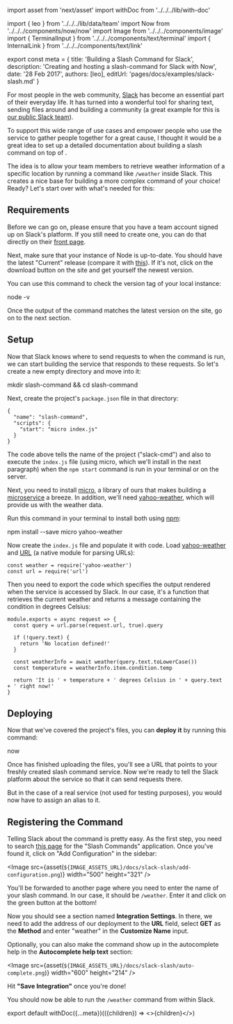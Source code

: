 import asset from 'next/asset'
import withDoc from '../../../lib/with-doc'

import { leo } from '../../../lib/data/team'
import Now from '../../../components/now/now'
import Image from '../../../components/image'
import { TerminalInput } from '../../../components/text/terminal'
import { InternalLink } from '../../../components/text/link'

export const meta = {
  title: 'Building a Slash Command for Slack',
  description: 'Creating and hosting a slash-command for Slack with Now',
  date: '28 Feb 2017',
  authors: [leo],
  editUrl: 'pages/docs/examples/slack-slash.md'
}

For most people in the web community, [Slack](https://slack.com/) has become an essential part of their everyday life. It has turned into a wonderful tool for sharing text, sending files around and building a community (a great example for this is [our public Slack team](https://zeit.chat/)).

To support this wide range of use cases and empower people who use the service to gather people together for a great cause, I thought it would be a great idea to set up a detailed documentation about building a slash command on top of <Now color="#000" />.

The idea is to allow your team members to retrieve weather information of a specific location by running a command like `/weather` inside Slack. This creates a nice base for building a more complex command of your choice!
Ready? Let's start over with what's needed for this:

## Requirements

Before we can go on, please ensure that you have a team account signed up on Slack's platform. If you still need to create one, you can do that directly on their [front page](https://slack.com/).

Next, make sure that your instance of Node is up-to-date. You should have the latest "Current" release (compare it with [this](https://nodejs.org/)). If it's not, click on the download button on the site and get yourself the newest version.

You can use this command to check the version tag of your local instance:

<TerminalInput>node -v</TerminalInput>

Once the output of the command matches the latest version on the site, go on to the next section.

## Setup

Now that Slack knows where to send requests to when the command is run, we can start building the service that responds to these requests. So let's create a new empty directory and move into it:

<TerminalInput>
  mkdir slash-command && cd slash-command
</TerminalInput>

Next, create the project's `package.json` file in that directory:

```
{
  "name": "slash-command",
  "scripts": {
    "start": "micro index.js"
  }
}
```

The code above tells <Now color="#000" /> the name of the project ("slack-cmd") and also to execute the `index.js` file (using micro, which we'll install in the next paragraph) when the `npm start` command is run in your terminal or on the server.

Next, you need to install [micro](https://github.com/zeit/micro), a library of ours that makes building a [microservice](https://zeit.co/docs/examples/json-api) a breeze. In addition, we'll need [yahoo-weather](https://www.npmjs.com/package/yahoo-weather), which will provide us with the weather data.

Run this command in your terminal to install both using [npm](https://www.npmjs.com/):

<TerminalInput>
  npm install --save micro yahoo-weather
</TerminalInput>

Now create the `index.js` file and populate it with code. Load [yahoo-weather](https://www.npmjs.com/package/yahoo-weather) and [URL](https://nodejs.org/api/url.html) (a native module for parsing URLs):

```
const weather = require('yahoo-weather')
const url = require('url')
```

Then you need to export the code which specifies the output rendered when the service is accessed by Slack. In our case, it's a function that retrieves the current weather and returns a message containing the condition in degrees Celsius:

```
module.exports = async request => {
  const query = url.parse(request.url, true).query

  if (!query.text) {
    return 'No location defined!'
  }

  const weatherInfo = await weather(query.text.toLowerCase())
  const temperature = weatherInfo.item.condition.temp

  return 'It is ' + temperature + ' degrees Celsius in ' + query.text + ' right now!'
}
```

## Deploying

Now that we've covered the project's files, you can **deploy it** by running this command:

<TerminalInput>now</TerminalInput>

Once <Now color="#000" /> has finished uploading the files, you'll see a URL that points to your freshly created slash command service. Now we're ready to tell the Slack platform about the service so that it can send requests there.

But in the case of a real service (not used for testing purposes), you would now have to <InternalLink href="/docs/features/aliases">assign an alias</InternalLink> to it.

## Registering the Command

Telling Slack about the command is pretty easy. As the first step, you need to search [this page](https://slack.com/apps) for the "Slash Commands" application. Once you've found it, click on "Add Configuration" in the sidebar:

<Image
  src={asset(`${IMAGE_ASSETS_URL}/docs/slack-slash/add-configuration.png`)}
  width="500"
  height="321"
/>

You'll be forwarded to another page where you need to enter the name of your slash command. In our case, it should be `/weather`. Enter it and click on the green button at the bottom!

Now you should see a section named **Integration Settings**. In there, we need to add the address of our deployment to the **URL** field, select **GET** as the **Method** and enter "weather" in the **Customize Name** input.

Optionally, you can also make the command show up in the autocomplete help in the **Autocomplete help text** section:

<Image
  src={asset(`${IMAGE_ASSETS_URL}/docs/slack-slash/auto-complete.png`)}
  width="600"
  height="214"
/>

Hit **"Save Integration"** once you're done!

You should now be able to run the `/weather` command from within Slack.

export default withDoc({...meta})(({children}) => <>{children}</>)
